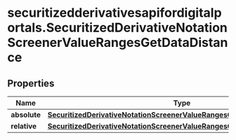 # securitizedderivativesapifordigitalportals.SecuritizedDerivativeNotationScreenerValueRangesGetDataDistance

## Properties

Name | Type | Description | Notes
------------ | ------------- | ------------- | -------------
**absolute** | [**SecuritizedDerivativeNotationScreenerValueRangesGetDataDistanceAbsolute**](SecuritizedDerivativeNotationScreenerValueRangesGetDataDistanceAbsolute.md) |  | [optional] 
**relative** | [**SecuritizedDerivativeNotationScreenerValueRangesGetDataDistanceRelative**](SecuritizedDerivativeNotationScreenerValueRangesGetDataDistanceRelative.md) |  | [optional] 


